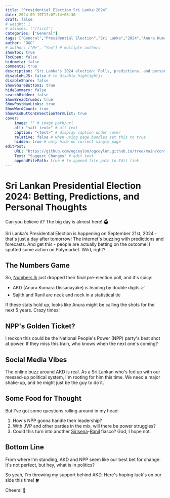 ```yaml
---
title: "Presidential Election Sri Lanka:2024"
date: 2024-09-19T17:07:14+05:30
draft: false
# weight: 1
# aliases: ["/first"]
categories: ["General"]
tags: ["General","Presidential Election","Sri Lanka","2024","Anura Kumara Vs Sajith Premadasa"]
author: "OGC"
# author: ["Me", "You"] # multiple authors
showToc: true
TocOpen: false
hidemeta: false
comments: true
description: "Sri Lanka's 2024 election: Polls, predictions, and personal takes on the race for change."
disableHLJS: false # to disable highlightjs
disableShare: false
ShowShareButtons: true
hideSummary: false
searchHidden: false
ShowBreadCrumbs: true
ShowPostNavLinks: true
ShowWordCount: true
ShowRssButtonInSectionTermList: true
cover:
    image: "" # image path/url
    alt: "<alt text>" # alt text
    caption: "<text>" # display caption under cover
    relative: false # when using page bundles set this to true
    hidden: true # only hide on current single page
editPost:
    URL: "https://github.com/ogceylon/ogceylon.github.io/tree/main/content"
    Text: "Suggest Changes" # edit text
    appendFilePath: true # to append file path to Edit link
---
```


# Sri Lankan Presidential Election 2024: Betting, Predictions, and Personal Thoughts

Can you believe it? The big day is almost here! 🗳️

Sri Lanka's Presidential Election is happening on September 21st, 2024 - that's just a day after tomorrow! The internet's buzzing with predictions and forecasts. And get this - people are actually betting on the outcome! I spotted some action on Polymarket. Wild, right?

## The Numbers Game

So, [Numbers.lk](https://numbers.lk/analysis/numbers-lk-final-pre-election-poll-akd-leads-by-double-digits-sajith-and-ranil-in-statistical-tie) just dropped their final pre-election poll, and it's spicy:

- AKD (Anura Kumara Dissanayake) is leading by double digits 📈
- Sajith and Ranil are neck and neck in a statistical tie

If these stats hold up, looks like Anura might be calling the shots for the next 5 years. Crazy times!

## NPP's Golden Ticket?

I reckon this could be the National People's Power (NPP) party's best shot at power. If they miss this train, who knows when the next one's coming?

## Social Media Vibes

The online buzz around AKD is real. As a Sri Lankan who's fed up with our messed-up political system, I'm rooting for him this time. We need a major shake-up, and he might just be the guy to do it.

## Some Food for Thought

But I've got some questions rolling around in my head:

1. How's NPP gonna handle their leadership? 
2. With JVP and other parties in the mix, will there be power struggles?
3. Could this turn into another [Sirisena](https://en.wikipedia.org/wiki/Maithripala_Sirisena)-[Ranil](https://en.wikipedia.org/wiki/Ranil_Wickremesinghe) fiasco? God, I hope not.

## Bottom Line

From where I'm standing, AKD and NPP seem like our best bet for change. It's not perfect, but hey, what is in politics? 

So yeah, I'm throwing my support behind AKD. Here's hoping luck's on our side this time! 🍀

Cheers! 🥂